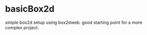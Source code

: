 basicBox2d
=================

simple box2d setup using box2dweb. good starting point for a more complex project.
